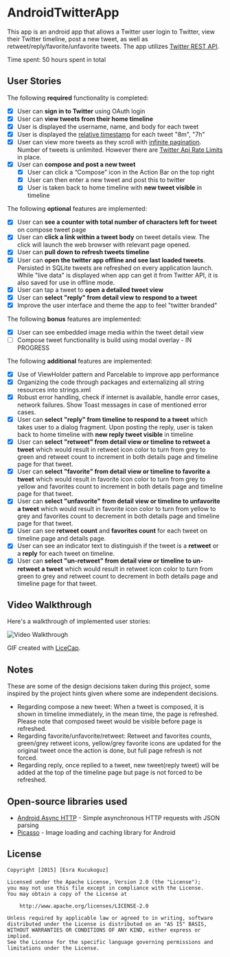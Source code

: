 # AndroidTwitterApp
This app is an android app that allows a Twitter user login to Twitter, view their Twitter timeline, post a new tweet, as well as retweet/reply/favorite/unfavorite tweets. The app utilizes [Twitter REST API](https://dev.twitter.com/rest/public).

Time spent: 50 hours spent in total

## User Stories

The following **required** functionality is completed:

* [x]	User can **sign in to Twitter** using OAuth login
* [x]	User can **view tweets from their home timeline**
  * [x] User is displayed the username, name, and body for each tweet
  * [x] User is displayed the [relative timestamp](https://gist.github.com/nesquena/f786232f5ef72f6e10a7) for each tweet "8m", "7h"
  * [x] User can view more tweets as they scroll with [infinite pagination](http://guides.codepath.com/android/Endless-Scrolling-with-AdapterViews). Number of tweets is unlimited.
    However there are [Twitter Api Rate Limits](https://dev.twitter.com/rest/public/rate-limiting) in place.
* [x] User can **compose and post a new tweet**
  * [x] User can click a “Compose” icon in the Action Bar on the top right
  * [x] User can then enter a new tweet and post this to twitter
  * [x] User is taken back to home timeline with **new tweet visible** in timeline

The following **optional** features are implemented:

* [x] User can **see a counter with total number of characters left for tweet** on compose tweet page
* [x] User can **click a link within a tweet body** on tweet details view. The click will launch the web browser with relevant page opened.
* [x] User can **pull down to refresh tweets timeline**
* [x] User can **open the twitter app offline and see last loaded tweets**. Persisted in SQLite tweets are refreshed on every application launch. While "live data" is displayed when app can get it from Twitter API, it is also saved for use in offline mode.
* [x] User can tap a tweet to **open a detailed tweet view**
* [x] User can **select "reply" from detail view to respond to a tweet**
* [x] Improve the user interface and theme the app to feel "twitter branded"

The following **bonus** features are implemented:

* [x] User can see embedded image media within the tweet detail view
* [ ] Compose tweet functionality is build using modal overlay - IN PROGRESS

The following **additional** features are implemented:

* [x] Use of ViewHolder pattern and Parcelable to improve app performance
* [x] Organizing the code through packages and externalizing all string resources into strings.xml
* [x] Robust error handling, check if internet is available, handle error cases, network failures. Show Toast messages in case of mentioned error cases.
* [x] User can **select "reply" from timeline to respond to a tweet** which takes user to a dialog fragment. Upon posting the reply, user is taken back to home timeline with **new reply tweet visible** in timeline
* [x] User can **select "retweet" from detail view or timeline to retweet a tweet** which would result in retweet icon color to turn from grey to green and retweet count to increment in both details page and timeline page for that tweet.
* [x] User can **select "favorite" from detail view or timeline to favorite a tweet** which would result in favorite icon color to turn from grey to yellow and favorites count to increment in both details page and timeline page for that tweet.
* [x] User can **select "unfavorite" from detail view or timeline to unfavorite a tweet** which would result in favorite icon color to turn from yellow to grey and favorites count to decrement in both details page and timeline page for that tweet.
* [x] User can see **retweet count** and **favorites count** for each tweet on timeline page and details page.
* [x] User can see an indicator text to distinguish if the tweet is a **retweet** or a **reply** for each tweet on timeline.
* [x] User can **select "un-retweet" from detail view or timeline to un-retweet a tweet** which would result in retweet icon color to turn from green to grey and retweet count to decrement in both details page and timeline page for that tweet.

## Video Walkthrough 

Here's a walkthrough of implemented user stories:

<img src='https://github.com/esrako/AndroidTwitterApp/blob/master/project3_01.gif' title='Video Walkthrough' width='' alt='Video Walkthrough' />

GIF created with [LiceCap](http://www.cockos.com/licecap/).

## Notes

These are some of the design decisions taken during this project, some inspired by the project hints given where some are independent decisions.

* Regarding compose a new tweet: When a tweet is composed, it is shown in timeline immediately, in the mean time, the page is refreshed. Please note that composed tweet would be visible before page is refreshed.
* Regarding favorite/unfavorite/retweet: Retweet and favorites counts, green/grey retweet icons, yellow/grey favorite icons are updated for the original tweet once the action is done, but full page refresh is not forced.
* Regarding reply, once replied to a tweet, new tweet(reply tweet) will be added at the top of the timeline page but page is not forced to be refreshed.

## Open-source libraries used

- [Android Async HTTP](https://github.com/loopj/android-async-http) - Simple asynchronous HTTP requests with JSON parsing
- [Picasso](http://square.github.io/picasso/) - Image loading and caching library for Android

## License

    Copyright [2015] [Esra Kucukoguz]

    Licensed under the Apache License, Version 2.0 (the "License");
    you may not use this file except in compliance with the License.
    You may obtain a copy of the License at

        http://www.apache.org/licenses/LICENSE-2.0

    Unless required by applicable law or agreed to in writing, software
    distributed under the License is distributed on an "AS IS" BASIS,
    WITHOUT WARRANTIES OR CONDITIONS OF ANY KIND, either express or implied.
    See the License for the specific language governing permissions and
    limitations under the License.
